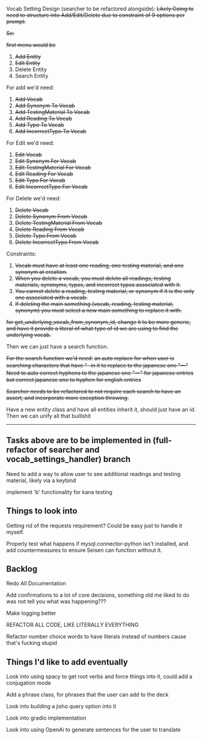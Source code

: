 Vocab Setting Design (searcher to be refactored alongside):
~~Likely Going to need to structure into Add/Edit/Delete due to constraint of 9 options per prompt:~~

~~So:~~

~~first menu would be~~

1. ~~Add Entity~~
2. ~~Edit Entity~~
3. Delete Entity
4. Search Entity

For add we'd need:
1. ~~Add Vocab~~
2. ~~Add Synonym To Vocab~~
3. ~~Add TestingMaterial To Vocab~~
4. ~~Add Reading To Vocab~~
5. ~~Add Typo To Vocab~~
6. ~~Add IncorrectTypo To Vocab~~

For Edit we'd need:
1. ~~Edit Vocab~~
2. ~~Edit Synonym For Vocab~~
3. ~~Edit TestingMaterial For Vocab~~
4. ~~Edit Reading For Vocab~~
5. ~~Edit Typo For Vocab~~
6. ~~Edit IncorrectTypo For Vocab~~

For Delete we'd need:
1. ~~Delete Vocab~~
2. ~~Delete Synonym From Vocab~~
3. ~~Delete TestingMaterial From Vocab~~
4. ~~Delete Reading From Vocab~~
5. ~~Delete Typo From Vocab~~
6. ~~Delete IncorrectTypo From Vocab~~

Constraints:
1. ~~Vocab must have at least one reading, one testing material, and one synonym at creation.~~
2. ~~When you delete a vocab, you must delete all readings, testing materials, synonyms, typos, and incorrect typos associated with it.~~
3. ~~You cannot delete a reading, testing material, or synonym if it is the only one associated with a vocab.~~
4. ~~If deleting the main something (vocab, reading, testing material, synonym) you must select a new main something to replace it with.~~

~~for get_underlying_vocab_from_synonym_id, change it to be more generic, and have it provide a literal of what type of id we are using to find the underlying vocab.~~

Then we can just have a search function.

~~For the search function we'd need:~~
~~an auto replace for when user is searching characters that have "- in it to replace to the japanese one "ー"~~
~~Need to auto correct hyphens to the japanese one "ー" for japanese entries but correct japanese one to hyphen for english entries~~

~~Searcher needs to be refactored to not require each search to have an assert, and incorporate more exception throwing.~~

Have a new entity class and have all entities inherit it, should just have an id. Then we can unify all that buillshit

-----------------------------------------------------------------------------------------------------------------
Tasks above are to be implemented in (full-refactor of searcher and vocab_settings_handler) branch
-----------------------------------------------------------------------------------------------------------------

Need to add a way to allow user to see additional readings and testing material, likely via a keybind

implement 'b' functionality for kana testing

## Things to look into
Getting rid of the requests requirement? Could be easy just to handle it myself.

Properly test what happens if mysql.connector-python isn't installed, and add countermeasures to ensure Seisen can function without it.

## Backlog
Redo All Documentation

Add confirmations to a lot of core decisions, something old me liked to do was not tell you what was happening???

Make logging better

REFACTOR ALL CODE, LIKE LITERALLY EVERYTHING

Refactor number choice words to have literals instead of numbers cause that's fucking stupid

## Things I'd like to add eventually
Look into using spacy to get root verbs and force things into it, could add a conjugation mode

Add a phrase class, for phrases that the user can add to the deck

Look into building a jisho query option into it

Look into gradio implementation

Look into using OpenAi to generate sentences for the user to translate
